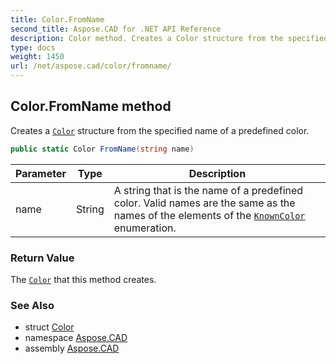 ```yaml
---
title: Color.FromName
second_title: Aspose.CAD for .NET API Reference
description: Color method. Creates a Color structure from the specified name of a predefined color
type: docs
weight: 1450
url: /net/aspose.cad/color/fromname/
---
```

## Color.FromName method

Creates a [`Color`](../) structure from the specified name of a predefined color.

```csharp
public static Color FromName(string name)
```

| Parameter | Type | Description |
| --- | --- | --- |
| name | String | A string that is the name of a predefined color. Valid names are the same as the names of the elements of the [`KnownColor`](../../knowncolor/) enumeration. |

### Return Value

The [`Color`](../) that this method creates.

### See Also

* struct [Color](../)
* namespace [Aspose.CAD](../../../aspose.cad/)
* assembly [Aspose.CAD](../../../)


